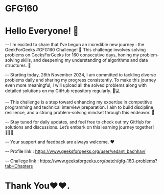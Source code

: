 # GFG160
# Hello Everyone! 🌟

 -- I’m excited to share that I’ve begun an incredible new journey : the GeekForGeeks #GFG160 Challenge! 🚀 This challenge involves solving problems on GeeksForGeeks for 160 consecutive days, honing my problem-solving skills, and deepening my understanding of algorithms and data structures. 🧠

 -- Starting today, 26th November 2024, I am committed to tackling diverse problems daily and sharing my progress consistently. To make this journey even more meaningful, 
I will upload all the solved problems along with detailed solutions on my GitHub repository regularly. 📂💻

-- This challenge is a step toward enhancing my expertise in competitive programming and technical interview preparation. I aim to build discipline, resilience, and a strong 
problem-solving mindset through this endeavor. 💪

-- Stay tuned for daily updates, and feel free to check out my GitHub for solutions and discussions. Let’s embark on this learning journey together! 🚴‍♂️✨

-- Your support and feedback are always welcome. ❤️

-- Profile link : https://www.geeksforgeeks.org/user/vedant_bachhav/

-- Challege link : https://www.geeksforgeeks.org/batch/gfg-160-problems?tab=Chapters

# Thank You❤️❤️.

